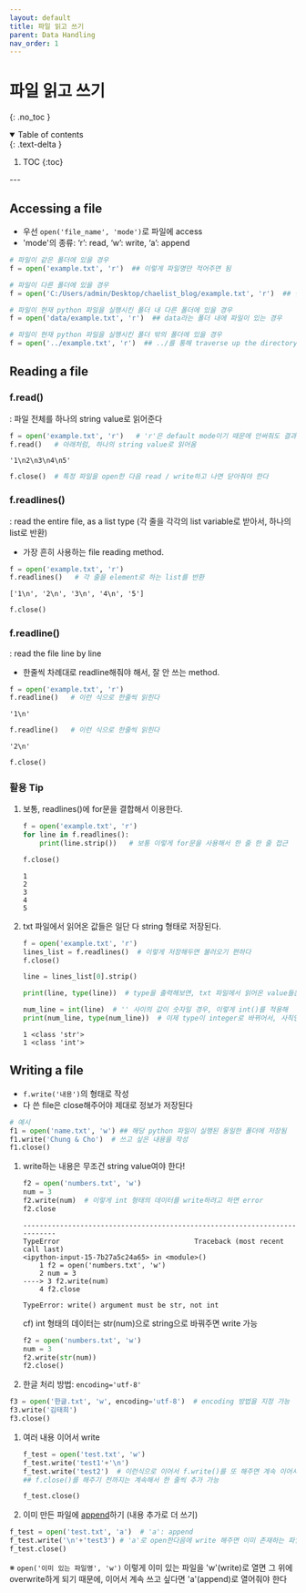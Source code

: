 ```yaml
---
layout: default
title: 파일 읽고 쓰기
parent: Data Handling
nav_order: 1
---
```


# 파일 읽고 쓰기
{: .no_toc }
<br/>

<details open markdown="block">
  <summary>
    Table of contents
  </summary>
  {: .text-delta }


1. TOC
{:toc}
</details>
---

## Accessing a file
- 우선 `open('file_name', 'mode')`로 파일에 access
- 'mode'의 종류: ‘r’: read, ‘w’: write, ‘a’: append

```python
# 파일이 같은 폴더에 있을 경우
f = open('example.txt', 'r')  ## 이렇게 파일명만 적어주면 됨

# 파일이 다른 폴더에 있을 경우
f = open('C:/Users/admin/Desktop/chaelist_blog/example.txt', 'r')  ## 절대 경로로 접근

# 파일이 현재 python 파일을 실행시킨 폴더 내 다른 폴더에 있을 경우
f = open('data/example.txt', 'r')  ## data라는 폴더 내에 파일이 있는 경우

# 파일이 현재 python 파일을 실행시킨 폴더 밖의 폴더에 있을 경우
f = open('../example.txt', 'r')  ## ../를 통해 traverse up the directory
```

## Reading a file

### f.read()
: 파일 전체를 하나의 string value로 읽어준다
```python
f = open('example.txt', 'r')   # 'r'은 default mode이기 때문에 안써줘도 결과는 동일
f.read()   # 아래처럼, 하나의 string value로 읽어옴
```
```
'1\n2\n3\n4\n5'
```
```python
f.close()  # 특정 파일을 open한 다음 read / write하고 나면 닫아줘야 한다
```

### f.readlines()
: read the entire file, as a list type (각 줄을 각각의 list variable로 받아서, 하나의 list로 반환)
- 가장 흔히 사용하는 file reading method.

```python
f = open('example.txt', 'r')
f.readlines()   # 각 줄을 element로 하는 list를 반환
```
```
['1\n', '2\n', '3\n', '4\n', '5']
```
```python
f.close()
```


### f.readline()
: read the file line by line
- 한줄씩 차례대로 readline해줘야 해서, 잘 안 쓰는 method.

```python
f = open('example.txt', 'r')
f.readline()   # 이런 식으로 한줄씩 읽힌다
```
```
'1\n'
```
```python
f.readline()   # 이런 식으로 한줄씩 읽힌다
```
```
'2\n'
```
```python
f.close()
```


### 활용 Tip
1. 보통, readlines()에 for문을 결합해서 이용한다.
    ```python
    f = open('example.txt', 'r')
    for line in f.readlines():
        print(line.strip())   # 보통 이렇게 for문을 사용해서 한 줄 한 줄 접근

    f.close()
    ```
    ```
    1
    2
    3
    4
    5
    ```

1. txt 파일에서 읽어온 값들은 일단 다 string 형태로 저장된다.
    ```python
    f = open('example.txt', 'r')
    lines_list = f.readlines()  # 이렇게 저장해두면 불러오기 편하다
    f.close()

    line = lines_list[0].strip()

    print(line, type(line))  # type을 출력해보면, txt 파일에서 읽어온 value들은 다 일단 string 형태.

    num_line = int(line)  # '' 사이의 값이 숫자일 경우, 이렇게 int()를 적용해  숫자로 바꿔줄 수 있다
    print(num_line, type(num_line))  # 이제 type이 integer로 바뀌어서, 사칙연산 가능
    ```
    ```
    1 <class 'str'>
    1 <class 'int'>
    ```


## Writing a file
- `f.write('내용')`의 형태로 작성
- 다 쓴 file은 close해주어야 제대로 정보가 저장된다

```python
# 예시
f1 = open('name.txt', 'w') ## 해당 python 파일이 실행된 동일한 폴더에 저장됨
f1.write('Chung & Cho')  # 쓰고 싶은 내용을 작성
f1.close()
```

1. write하는 내용은 무조건 string value여야 한다!

    ```python
    f2 = open('numbers.txt', 'w')
    num = 3
    f2.write(num)  # 이렇게 int 형태의 데이터를 write하려고 하면 error
    f2.close
    ```
    ```
    ---------------------------------------------------------------------------
    TypeError                                 Traceback (most recent call last)
    <ipython-input-15-7b27a5c24a65> in <module>()
        1 f2 = open('numbers.txt', 'w')
        2 num = 3
    ----> 3 f2.write(num)
        4 f2.close

    TypeError: write() argument must be str, not int
    ```
    cf) int 형태의 데이터는 str(num)으로 string으로 바꿔주면 write 가능
    ```python
    f2 = open('numbers.txt', 'w')
    num = 3
    f2.write(str(num))
    f2.close()
    ```

1. 한글 처리 방법: `encoding='utf-8'`
```python
f3 = open('한글.txt', 'w', encoding='utf-8')  # encoding 방법을 지정 가능
f3.write('김태희')
f3.close()
```

1. 여러 내용 이어서 write
    ```python
    f_test = open('test.txt', 'w')
    f_test.write('test1'+'\n')
    f_test.write('test2')  # 이런식으로 이어서 f.write()를 또 해주면 계속 이어서 써짐
    ## f.close()를 해주기 전까지는 계속해서 한 줄씩 추가 가능

    f_test.close()  
    ```

1. 이미 만든 파일에 <u>append</u>하기 (내용 추가로 더 쓰기)
```python
f_test = open('test.txt', 'a')  # 'a': append
f_test.write('\n'+'test3') # 'a'로 open한다음에 write 해주면 이미 존재하는 파일에 이어서 쓸 수 있음.
f_test.close() 
```
※ `open('이미 있는 파일명', 'w')` 이렇게  이미 있는 파일을 'w'(write)로 열면 그 위에 overwrite하게 되기 때문에, 이어서 계속 쓰고 싶다면 'a'(append)로 열어줘야 한다
